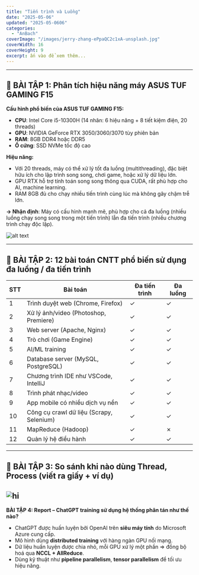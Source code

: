 ```yaml
---
title: "Tiến trình và Luồng"
date: "2025-05-06"
updated: "2025-05-0606"
categories:
  - "AnBach"
coverImage: "/images/jerry-zhang-ePpaQC2c1xA-unsplash.jpg"
coverWidth: 16
coverHeight: 9
excerpt: ấn vào để xem thêm...
---
```


---

## 🔧 **BÀI TẬP 1: Phân tích hiệu năng máy ASUS TUF GAMING F15**

**Cấu hình phổ biến của ASUS TUF GAMING F15:**

* **CPU**: Intel Core i5-10300H (14 nhân: 6 hiệu năng + 8 tiết kiệm điện, 20 threads)
* **GPU**: NVIDIA GeForce RTX 3050/3060/3070 tùy phiên bản
* **RAM**: 8GB DDR4 hoặc DDR5
* **Ổ cứng**: SSD NVMe tốc độ cao

**Hiệu năng:**

* Với 20 threads, máy có thể xử lý tốt đa luồng (multithreading), đặc biệt hữu ích cho lập trình song song, chơi game, hoặc xử lý dữ liệu lớn.
* GPU RTX hỗ trợ tính toán song song thông qua CUDA, rất phù hợp cho AI, machine learning.
* RAM 8GB đủ cho chạy nhiều tiến trình cùng lúc mà không gây chậm trễ lớn.

**→ Nhận định**: Máy có cấu hình mạnh mẽ, phù hợp cho cả đa luồng (nhiều luồng chạy song song trong một tiến trình) lẫn đa tiến trình (nhiều chương trình chạy độc lập).

![alt text](../../../images/hu.png)


---

## 📝 **BÀI TẬP 2: 12 bài toán CNTT phổ biến sử dụng đa luồng / đa tiến trình**

| STT | Bài toán                                 | Đa tiến trình | Đa luồng |
| --- | ---------------------------------------- | ------------- | -------- |
| 1   | Trình duyệt web (Chrome, Firefox)        | ✓             | ✓        |
| 2   | Xử lý ảnh/video (Photoshop, Premiere)    | ✓             | ✓        |
| 3   | Web server (Apache, Nginx)               | ✓             | ✓        |
| 4   | Trò chơi (Game Engine)                   | ✓             | ✓        |
| 5   | AI/ML training                           | ✓             | ✓        |
| 6   | Database server (MySQL, PostgreSQL)      | ✓             | ✓        |
| 7   | Chương trình IDE như VSCode, IntelliJ    | ✓             | ✓        |
| 8   | Trình phát nhạc/video                    | ✓             | ✓        |
| 9   | App mobile có nhiều dịch vụ nền          | ✓             | ✓        |
| 10  | Công cụ crawl dữ liệu (Scrapy, Selenium) | ✓             | ✓        |
| 11  | MapReduce (Hadoop)                       | ✓             | ✗        |
| 12  | Quản lý hệ điều hành                     | ✓             | ✓        |

---

## 📸 **BÀI TẬP 3: So sánh khi nào dùng Thread, Process (viết ra giấy + ví dụ)**

![hi](../../../images/hi.jpg)
---

 **BÀI TẬP 4: Report – ChatGPT training sử dụng hệ thống phân tán như thế nào?**


* ChatGPT được huấn luyện bởi OpenAI trên **siêu máy tính** do Microsoft Azure cung cấp.
* Mô hình dùng **distributed training** với hàng ngàn GPU nối mạng.
* Dữ liệu huấn luyện được chia nhỏ, mỗi GPU xử lý một phần => đồng bộ hoá qua **NCCL + AllReduce**.
* Dùng kỹ thuật như **pipeline parallelism**, **tensor parallelism** để tối ưu hiệu năng.

